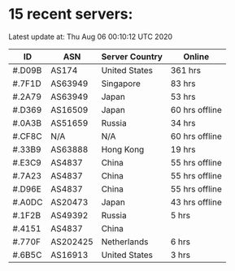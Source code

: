 # 15 recent servers:

Latest update at: Thu Aug 06 00:10:12 UTC 2020

| ID | ASN | Server Country | Online |
| -- | --- | -------------- | ------ |
| #.D09B | AS174 | United States | 361 hrs |
| #.7F1D | AS63949 | Singapore | 83 hrs |
| #.2A79 | AS63949 | Japan | 53 hrs |
| #.D369 | AS16509 | Japan | 60 hrs offline |
| #.0A3B | AS51659 | Russia | 34 hrs |
| #.CF8C | N/A | N/A | 60 hrs offline |
| #.33B9 | AS63888 | Hong Kong | 19 hrs |
| #.E3C9 | AS4837 | China | 55 hrs offline |
| #.7A23 | AS4837 | China | 55 hrs offline |
| #.D96E | AS4837 | China | 55 hrs offline |
| #.A0DC | AS20473 | Japan | 43 hrs offline |
| #.1F2B | AS49392 | Russia | 5 hrs |
| #.4151 | AS4837 | China | |
| #.770F | AS202425 | Netherlands | 6 hrs |
| #.6B5C | AS16913 | United States | 3 hrs |

